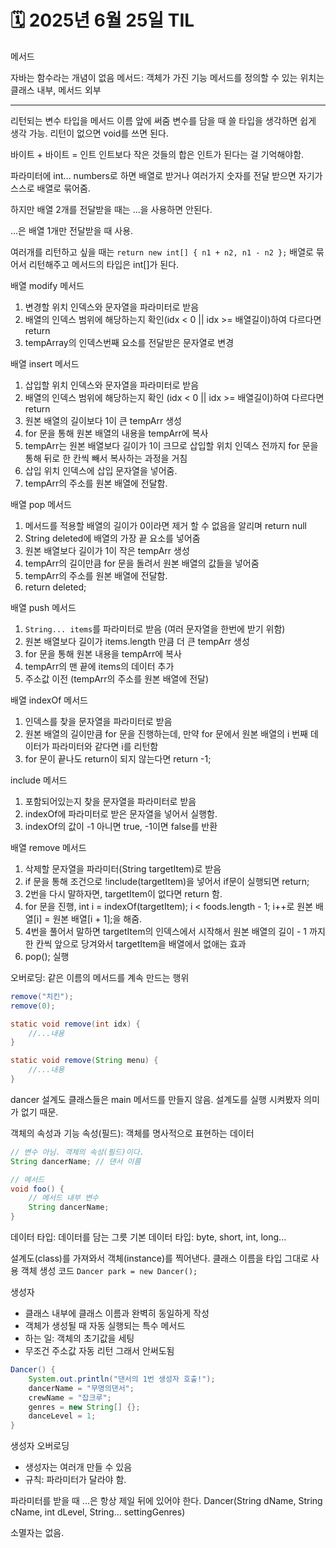 # 🗓️ 2025년 6월 25일 TIL


메서드

자바는 함수라는 개념이 없음
메서드: 객체가 가진 기능
메서드를 정의할 수 있는 위치는 클래스 내부, 메서드 외부

---

리턴되는 변수 타입을 메서드 이름 앞에 써줌
변수를 담을 때 쓸 타입을 생각하면 쉽게 생각 가능.
리턴이 없으면 void를 쓰면 된다.

바이트 + 바이트 = 인트
인트보다 작은 것들의 합은 인트가 된다는 걸 기억해야함.

파라미터에 int... numbers로 하면
배열로 받거나 여러가지 숫자를 전달 받으면
자기가 스스로 배열로 묶어줌.

하지만 배열 2개를 전달받을 때는 ...을 사용하면 안된다.

...은 배열 1개만 전달받을 때 사용.




여러개를 리턴하고 싶을 때는
`return new int[] { n1 + n2, n1 - n2 };`
배열로 묶어서 리턴해주고
메서드의 타입은 int[]가 된다.


배열 modify 메서드
1. 변경할 위치 인덱스와 문자열을 파라미터로 받음
2. 배열의 인덱스 범위에 해당하는지 확인(idx < 0 || idx >= 배열길이)하여 다르다면 return
3. tempArray의 인덱스번째 요소를 전달받은 문자열로 변경

배열 insert 메서드
1. 삽입할 위치 인덱스와 문자열을 파라미터로 받음
2. 배열의 인덱스 범위에 해당하는지 확인 (idx < 0 || idx >= 배열길이)하여 다르다면 return
3. 원본 배열의 길이보다 1이 큰 tempArr 생성
4. for 문을 통해 원본 배열의 내용을 tempArr에 복사
5. tempArr는 원본 배열보다 길이가 1이 크므로 삽입할 위치 인덱스 전까지 for 문을 통해 뒤로 한 칸씩 빼서 복사하는 과정을 거침
6. 삽입 위치 인덱스에 삽입 문자열을 넣어줌.
7. tempArr의 주소를 원본 배열에 전달함.

배열 pop 메서드
1. 메서드를 적용할 배열의 길이가 0이라면 제거 할 수 없음을 알리며 return null
2. String deleted에 배열의 가장 끝 요소를 넣어줌
3. 원본 배열보다 길이가 1이 작은 tempArr 생성
4. tempArr의 길이만큼 for 문을 돌려서 원본 배열의 값들을 넣어줌
5. tempArr의 주소를 원본 배열에 전달함.
6. return deleted;

배열 push 메서드
1. `String... items`를 파라미터로 받음 (여러 문자열을 한번에 받기 위함)
2. 원본 배열보다 길이가 items.length 만큼 더 큰 tempArr 생성
3. for 문을 통해 원본 내용을 tempArr에 복사
4. tempArr의 맨 끝에 items의 데이터 추가
5. 주소값 이전 (tempArr의 주소를 원본 배열에 전달)

배열 indexOf 메서드
1. 인덱스를 찾을 문자열을 파라미터로 받음
2. 원본 배열의 길이만큼 for 문을 진행하는데, 만약 for 문에서 원본 배열의 i 번째 데이터가 파라미터와 같다면 i를 리턴함
3. for 문이 끝나도 return이 되지 않는다면 return -1;

include 메서드
1. 포함되어있는지 찾을 문자열을 파라미터로 받음
2. indexOf에 파라미터로 받은 문자열을 넣어서 실행함.
3. indexOf의 값이 -1 아니면 true, -1이면 false를 반환

배열 remove 메서드
1. 삭제할 문자열을 파라미터(String targetItem)로 받음
2. if 문을 통해 조건으로 !include(targetItem)을 넣어서 if문이 실행되면 return;
3. 2번을 다시 말하자면, targetItem이 없다면 return 함.
4. for 문을 진행, int i = indexOf(targetItem); i < foods.length - 1; i++로 원본 배열[i] = 원본 배열[i + 1];을 해줌.
5. 4번을 풀어서 말하면 targetItem의 인덱스에서 시작해서 원본 배열의 길이 - 1 까지 한 칸씩 앞으로 당겨와서 targetItem을 배열에서 없애는 효과
6. pop(); 실행


오버로딩: 같은 이름의 메서드를 계속 만드는 행위
```java
remove("치킨");
remove(0);

static void remove(int idx) {
    //...내용
}

static void remove(String menu) {
    //...내용
}
```


dancer
설계도 클래스들은 main 메서드를 만들지 않음.
설계도를 실행 시켜봤자 의미가 없기 때문.


객체의 속성과 기능
속성(필드): 객체를 명사적으로 표현하는 데이터
```java
// 변수 아님. 객체의 속성(필드)이다.
String dancerName; // 댄서 이름

// 메서드
void foo() {
    // 메서드 내부 변수
    String dancerName;
}
```





데이터 타입: 데이터를 담는 그릇
기본 데이터 타입: byte, short, int, long...

설계도(class)를 가져와서 객체(instance)를 찍어낸다.
클래스 이름을 타입 그대로 사용
객체 생성 코드
`Dancer park = new Dancer();`

생성자
- 클래스 내부에 클래스 이름과 완벽히 동일하게 작성
- 객체가 생성될 때 자동 실행되는 특수 메서드
- 하는 일: 객체의 초기값을 세팅
- 무조건 주소값 자동 리턴 그래서 안써도됨
```java
Dancer() {
    System.out.println("댄서의 1번 생성자 호출!");
    dancerName = "무명의댄서";
    crewName = "잡크루";
    genres = new String[] {};
    danceLevel = 1;
}
```

생성자 오버로딩
- 생성자는 여러개 만들 수 있음
- 규칙: 파라미터가 달라야 함.

파라미터를 받을 때 ...은 항상 제일 뒤에 있어야 한다.
Dancer(String dName, String cName, int dLevel, String... settingGenres)

소멸자는 없음.
